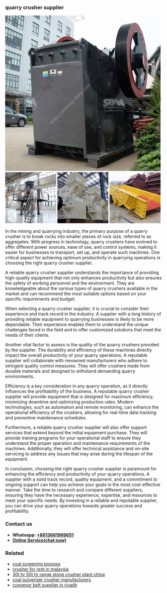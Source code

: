 <h3>quarry crusher supplier</h3><img src='1708408480.jpg' alt=''><p>In the mining and quarrying industry, the primary purpose of a quarry crusher is to break rocks into smaller pieces of rock size, referred to as aggregates. With progress in technology, quarry crushers have evolved to offer different power sources, ease of use, and control systems, making it easier for businesses to transport, set up, and operate such machines. One critical aspect for achieving optimum productivity in quarrying operations is choosing the right quarry crusher supplier.</p><p>A reliable quarry crusher supplier understands the importance of providing high-quality equipment that not only enhances productivity but also ensures the safety of working personnel and the environment. They are knowledgeable about the various types of quarry crushers available in the market and can recommend the most suitable options based on your specific requirements and budget.</p><p>When selecting a quarry crusher supplier, it is crucial to consider their experience and track record in the industry. A supplier with a long history of providing reliable equipment to quarrying businesses is likely to be more dependable. Their experience enables them to understand the unique challenges faced in the field and to offer customized solutions that meet the needs of their clients.</p><p>Another vital factor to assess is the quality of the quarry crushers provided by the supplier. The durability and efficiency of these machines directly impact the overall productivity of your quarry operations. A reputable supplier will collaborate with renowned manufacturers who adhere to stringent quality control measures. They will offer crushers made from durable materials and designed to withstand demanding quarry environments.</p><p>Efficiency is a key consideration in any quarry operation, as it directly influences the profitability of the business. A reputable quarry crusher supplier will provide equipment that is designed for maximum efficiency, minimizing downtime and optimizing production rates. Modern technologies, such as automation and remote monitoring, can enhance the operational efficiency of the crushers, allowing for real-time data tracking and preventive maintenance schedules.</p><p>Furthermore, a reliable quarry crusher supplier will also offer support services that extend beyond the initial equipment purchase. They will provide training programs for your operational staff to ensure they understand the proper operation and maintenance requirements of the machines. Additionally, they will offer technical assistance and on-site servicing to address any issues that may arise during the lifespan of the equipment.</p><p>In conclusion, choosing the right quarry crusher supplier is paramount for enhancing the efficiency and productivity of your quarry operations. A supplier with a solid track record, quality equipment, and a commitment to ongoing support can help you achieve your goals in the most cost-effective manner. Take the time to research and compare different suppliers, ensuring they have the necessary experience, expertise, and resources to meet your specific needs. By investing in a reliable and reputable supplier, you can drive your quarry operations towards greater success and profitability.</p><h3>Contact us</h3><ul><li><strong>Whatsapp:&nbsp;<a href="https://wa.me/8613661969651">+8613661969651</a></strong></li><li><a href="https://swt.shibang-china.com/?git&amp;zhl&amp;quarry crusher supplier"><strong>Online Service(chat now)</strong></a></li></ul><h3>Related</h3><ul><li><a href='coal screening process.md'>coal screening process</a></li><li><a href='crusher for rent in malaysia.md'>crusher for rent in malaysia</a></li><li><a href='30t hr 50t hr range stone crusher plant china.md'>30t hr 50t hr range stone crusher plant china</a></li><li><a href='coal pulverizer crusher manufacturers.md'>coal pulverizer crusher manufacturers</a></li><li><a href='conveyor belt supplier in riyadh.md'>conveyor belt supplier in riyadh</a></li></ul>